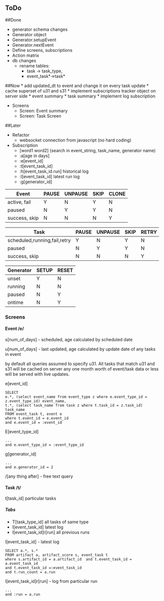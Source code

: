 ToDo
----

##Done

   * generator schema changes 
   * Generator object
   * Generator.setupEvent
   * Generator.nextEvent
   * Define screens, subscriptions
   * Action matrix
  * db changes
    * rename tables: 
      * task -> task_type, 
      * event_task*->task* 
   
##Now
    * add updated_dt to event and change it on every task update
    * cache superset of u31 and s31
    * implement subscriptions tracker object on server side
    * event summary
    * task summary
    * implement log subscription
  * Screens
    * Screen: Event summary 
    * Screen: Task Screen
    
  
   
##Later 
   * Refactor 
     * websocket connection from javascript (no hard coding) 
   * Subscription
     * [word1 word2] (search in event_string, task_name, generator name)
     * :a[age in days]
     * :e[event_id]
     * :t[event_task_id]
     * :h[event_task_id.run] historical log
     * :l[event_task_id] latest run log
     * :g[generator_id] 
      


| Event         | PAUSE | UNPAUSE | SKIP | CLONE |
|---------------|-------|---------|------|-------|
| active, fail  |  Y    |  N      | Y    |  N    |
| paused        |  N    |  Y      | Y    |  N    |
| success, skip |  N    |  N      | N    |  Y    |
   
| Task                          | PAUSE | UNPAUSE | SKIP | RETRY | RETRY_TREE |
|-------------------------------|-------|---------|------|-------|------------|
| scheduled,running,fail,retry  |  Y    |  N      | Y    |  N    | N          |
| paused                        |  N    |  Y      | Y    |  N    | N          |
| success, skip                 |  N    |  N      | N    |  Y    | Y          |
   
| Generator | SETUP  | RESET   |
|-----------|--------|---------|
| unset     |  Y     |  N      |
| running   |  N     |  N      |
| paused    |  N     |  Y      |
| ontime    |  N     |  Y      |



### Screens

#### Event /e/

s[num_of_days] - scheduled, age calculated by scheduled date 

u[num_of_days] - last updated, age calculated by update date of any tasks in event 

by default all queries assumed to specify u31. 
All tasks that match u31 and s31 will be cached on server any one month worth of event/task data or less
will be served with live updates.
 
e[event_id]

	SELECT 
	e.*, (select event_name from event_type z where e.event_type_id = z.event_type_id) event_name, 
	t.*, (select task_name from task z where t.task_id = z.task_id) task_name
	FROM event_task t, event e   
	where t.event_id = e.event_id 
	and e.event_id = :event_id

E[event_type_id]
 	
 	... 
	and e.event_type_id = :event_type_id
	
g[generator_id]   

    ... 
    and e.generator_id = 2
    
/[any thing after] - free text query

#### Task /t/

t[task_id] particular tasks

##### Tabs
  * T[task_type_id] all tasks of same type
  * l[event_task_id] latest log
  * l[event_task_id]r[run] all previous runs

l[event_task_id] - latest log 

	SELECT a.*, s.* 
	FROM artifact a, artifact_score s, event_task t  
	where s.artifact_id = a.artifact_id  and t.event_task_id = a.event_task_id 
	and t.event_task_id =:event_task_id
	and t.run_count = a.run 

l[event_task_id]r[run] - log from particular run 

	... 
	and :run = a.run 

